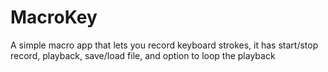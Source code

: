 # MacroKey
A simple macro app that lets you record keyboard strokes, it has start/stop record, playback, save/load file, and option to loop the playback
